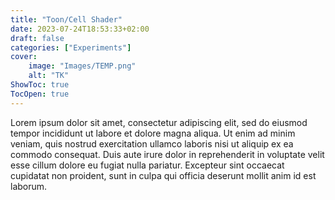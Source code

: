 ```yaml
---
title: "Toon/Cell Shader"
date: 2023-07-24T18:53:33+02:00
draft: false
categories: ["Experiments"]
cover:
    image: "Images/TEMP.png"
    alt: "TK"
ShowToc: true
TocOpen: true
---
```


Lorem ipsum dolor sit amet, consectetur adipiscing elit, sed do eiusmod tempor incididunt ut labore et dolore magna aliqua. Ut enim ad minim veniam, quis nostrud exercitation ullamco laboris nisi ut aliquip ex ea commodo consequat. Duis aute irure dolor in reprehenderit in voluptate velit esse cillum dolore eu fugiat nulla pariatur. Excepteur sint occaecat cupidatat non proident, sunt in culpa qui officia deserunt mollit anim id est laborum.
